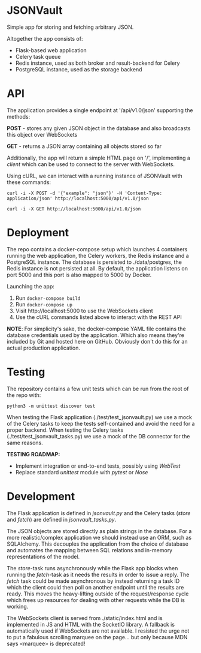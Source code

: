 # JSONVault

Simple app for storing and fetching arbitrary JSON.

Altogether the app consists of:
  - Flask-based web application
  - Celery task queue
  - Redis instance, used as both broker and result-backend for Celery
  - PostgreSQL instance, used as the storage backend

# API

The application provides a single endpoint at '/api/v1.0/json' supporting the methods:

**POST** - stores any given JSON object in the database and also broadcasts this object over WebSockets

**GET** - returns a JSON array containing all objects stored so far

Additionally, the app will return a simple HTML page on '/', implementing a *client* which can be used to connect to the server with WebSockets.

Using cURL, we can interact with a running instance of JSONVault with these commands:

`curl -i -X POST -d '{"example": "json"}' -H 'Content-Type: application/json' http://localhost:5000/api/v1.0/json`

`curl -i -X GET http://localhost:5000/api/v1.0/json`

# Deployment

The repo contains a docker-compose setup which launches 4 containers running the web application, the Celery workers, the Redis instance and a PostgreSQL instance. The database is persisted to ./data/postgres, the Redis instance is not persisted at all. By default, the application listens on port 5000 and this port is also mapped to 5000 by Docker.

Launching the app:
1. Run `docker-compose build`
2. Run `docker-compose up`
3. Visit http://localhost:5000 to use the WebSockets client
4. Use the cURL commands listed above to interact with the REST API

**NOTE**: For simplicity's sake, the docker-compose YAML file contains the database credentials used by the application. Which also means they're included by Git and hosted here on GitHub. Obviously don't do this for an actual production application.

# Testing

The repository contains a few unit tests which can be run from the root of the repo with:

`python3 -m unittest discover test`

When testing the Flask application (./test/test_jsonvault.py) we use a mock of the Celery tasks to keep the tests self-contained and avoid the need for a proper backend. When testing the Celery tasks (./test/test_jsonvault_tasks.py) we use a mock of the DB connector for the same reasons.

**TESTING ROADMAP:**
- Implement integration or end-to-end tests, possibly using *WebTest*
- Replace standard *unittest* module with *pytest* or *Nose*

# Development

The Flask application is defined in *jsonvault.py* and the Celery tasks (*store* and *fetch*) are defined in *jsonvault_tasks.py*.

The JSON objects are stored directly as plain strings in the database. For a more realistic/complex application we should instead use an ORM, such as SQLAlchemy. This decouples the application from the choice of database and automates the mapping between SQL relations and in-memory representations of the model.

The *store*-task runs asynchronously while the Flask app blocks when running the *fetch*-task as it needs the results in order to issue a reply. The *fetch* task could be made asynchronous by instead returning a task ID which the client could then poll on another endpoint until the results are ready. This moves the heavy-lifting outside of the request/response cycle which frees up resources for dealing with other requests while the DB is working.

The WebSockets client is served from ./static/index.html and is implemented in JS and HTML with the SocketIO library. A fallback is automatically used if WebSockets are not available. I resisted the urge not to put a fabulous scrolling marquee on the page... but only because MDN says &lt;marquee&gt; is deprecated!
